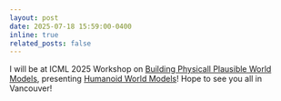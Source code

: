 ```yaml
---
layout: post
date: 2025-07-18 15:59:00-0400
inline: true
related_posts: false
---
```


I will be at ICML 2025 Workshop on [Building Physicall Plausible World Models](https://physical-world-modeling.github.io), presenting [Humanoid World Models](https://arxiv.org/abs/2506.01182)! Hope to see you all in Vancouver!
